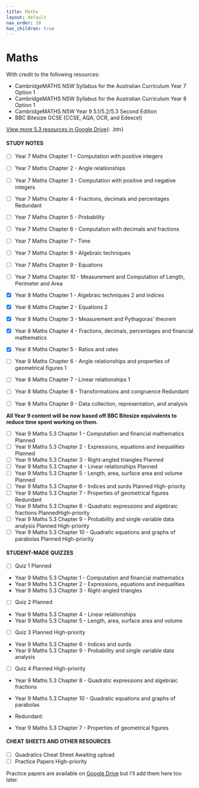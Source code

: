 ```yaml
---
title: Maths
layout: default
nav_order: 10
has_children: true
---
```

# Maths

With credit to the following resources:

* CambridgeMATHS NSW Syllabus for the Australian Curriculum Year 7 Option 1
* CambridgeMATHS NSW Syllabus for the Australian Curriculum Year 8 Option 1
* CambridgeMATHS NSW Year 9 5.1/5.2/5.3 Second Edition
* BBC Bitesize GCSE (CCSE, AQA, OCR, and Edexcel)

[View more 5.3 resources in Google Drive](https://drive.google.com/drive/folders/1Lc8Ct2LC0LQ_yq95yTJHZh5Sq8j7gDBN?usp=sharing){: .btn}

#### STUDY NOTES

- [ ] Year 7 Maths Chapter 1 - Computation with positive integers
- [ ] Year 7 Maths Chapter 2 - Angle relationships
- [ ] Year 7 Maths Chapter 3 - Computation with positive and negative integers
- [ ] Year 7 Maths Chapter 4 - Fractions, decimals and percentages <label class="label label-yellow">Redundant</label>
- [ ] Year 7 Maths Chapter 5 - Probability
- [ ] Year 7 Maths Chapter 6 - Computation with decimals and fractions
- [ ] Year 7 Maths Chapter 7 - Time
- [ ] Year 7 Maths Chapter 8 - Algebraic techniques
- [ ] Year 7 Maths Chapter 9 - Equations
- [ ] Year 7 Maths Chapter 10 - Measurement and Computation of Length, Perimeter and Area

- [x] Year 8 Maths Chapter 1 - Algebraic techniques 2 and indices
- [x] Year 8 Maths Chapter 2 - Equations 2
- [x] Year 8 Maths Chapter 3 - Measurement and Pythagoras’ theorem
- [x] Year 8 Maths Chapter 4 - Fractions, decimals, percentages and financial mathematics
- [x] Year 8 Maths Chapter 5 - Ratios and rates
- [ ] Year 8 Maths Chapter 6 - Angle relationships and properties of geometrical figures 1
- [ ] Year 8 Maths Chapter 7 - Linear relationships 1
- [ ] Year 8 Maths Chapter 8 - Transformations and congruence <label class="label label-yellow">Redundant</label>
- [ ] Year 8 Maths Chapter 9 - Data collection, representation, and analysis

**All Year 9 content will be now based off BBC Bitesize equivalents to reduce time spent working on them.**

- [ ] Year 9 Maths 5.3 Chapter 1 - Computation and financial mathematics <label class="label label-purple">Planned</label>
- [ ] Year 9 Maths 5.3 Chapter 2 - Expressions, equations and inequalities <label class="label label-purple">Planned</label>
- [ ] Year 9 Maths 5.3 Chapter 3 - Right-angled triangles <label class="label label-purple">Planned</label>
- [ ] Year 9 Maths 5.3 Chapter 4 - Linear relationships <label class="label label-purple">Planned</label>
- [ ] Year 9 Maths 5.3 Chapter 5 - Length, area, surface area and volume <label class="label label-purple">Planned</label>
- [ ] Year 9 Maths 5.3 Chapter 6 - Indices and surds <label class="label label-purple">Planned</label> <label class="label label-red">High-priority</label> 
- [ ] Year 9 Maths 5.3 Chapter 7 - Properties of geometrical figures <label class="label label-yellow">Redundant</label>
- [ ] Year 9 Maths 5.3 Chapter 8 - Quadratic expressions and algebraic fractions <label class="label label-purple">Planned</label><label style="display: inline;" class="label label-red">High-priority</label> 
- [ ] Year 9 Maths 5.3 Chapter 9 - Probability and single variable data analysis <label class="label label-purple">Planned</label> <label class="label label-red">High-priority</label> 
- [ ] Year 9 Maths 5.3 Chapter 10 - Quadratic equations and graphs of parabolas <label class="label label-purple">Planned</label> <label class="label label-red">High-priority</label>

#### STUDENT-MADE QUIZZES

- [ ] Quiz 1  <label class="label label-purple">Planned</label>
- Year 9 Maths 5.3 Chapter 1 - Computation and financial mathematics
- Year 9 Maths 5.3 Chapter 2 - Expressions, equations and inequalities
- Year 9 Maths 5.3 Chapter 3 - Right-angled triangles

- [ ] Quiz 2  <label class="label label-purple">Planned</label>         
- Year 9 Maths 5.3 Chapter 4 - Linear relationships
- Year 9 Maths 5.3 Chapter 5 - Length, area, surface area and volume

- [ ] Quiz 3  <label class="label label-purple">Planned</label> <label class="label label-red">High-priority</label>           
- Year 9 Maths 5.3 Chapter 6 - Indices and surds
- Year 9 Maths 5.3 Chapter 9 - Probability and single variable data analysis

- [ ] Quiz 4  <label class="label label-purple">Planned</label> <label class="label label-red">High-priority</label>        
- Year 9 Maths 5.3 Chapter 8 - Quadratic expressions and algebraic fractions 
- Year 9 Maths 5.3 Chapter 10 - Quadratic equations and graphs of parabolas 

- <label class="label label-yellow">Redundant</label>: 
- Year 9 Maths 5.3 Chapter 7 - Properties of geometrical figures 

#### CHEAT SHEETS AND OTHER RESOURCES

- [ ] Quadratics Cheat Sheet <label class="label label-blue">Awaiting upload</label>
- [ ] Practice Papers <label class="label label-red">High-priority</label>

Practice papers are available on [Google Drive](https://drive.google.com/drive/folders/1Lc8Ct2LC0LQ_yq95yTJHZh5Sq8j7gDBN?usp=sharing) but I'll add them here too later.